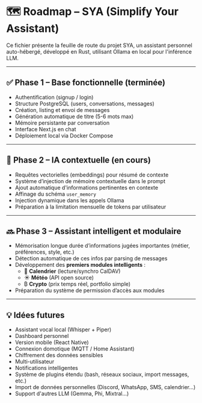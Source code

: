 # 🗺️ Roadmap – SYA (Simplify Your Assistant)

Ce fichier présente la feuille de route du projet SYA, un assistant personnel auto-hébergé, développé en Rust, utilisant Ollama en local pour l'inférence LLM.

---

## ✅ Phase 1 – Base fonctionnelle (terminée)
- Authentification (signup / login)
- Structure PostgreSQL (users, conversations, messages)
- Création, listing et envoi de messages
- Génération automatique de titre (5-6 mots max)
- Mémoire persistante par conversation
- Interface Next.js en chat
- Déploiement local via Docker Compose

---

## 🚧 Phase 2 – IA contextuelle (en cours)
- Requêtes vectorielles (embeddings) pour résumé de contexte
- Système d’injection de mémoire contextuelle dans le prompt
- Ajout automatique d'informations pertinentes en contexte
- Affinage du schéma `user_memory`
- Injection dynamique dans les appels Ollama
- Préparation à la limitation mensuelle de tokens par utilisateur

---

## 🔜 Phase 3 – Assistant intelligent et modulaire
- Mémorisation longue durée d’informations jugées importantes (métier, préférences, style, etc.)
- Détection automatique de ces infos par parsing de messages
- Développement des **premiers modules intelligents** :
  - 📅 **Calendrier** (lecture/synchro CalDAV)
  - ☀️ **Météo** (API open source)
  - ₿ **Crypto** (prix temps réel, portfolio simple)
- Préparation du système de permission d’accès aux modules

---

## 💡 Idées futures
- Assistant vocal local (Whisper + Piper)
- Dashboard personnel
- Version mobile (React Native)
- Connexion domotique (MQTT / Home Assistant)
- Chiffrement des données sensibles
- Multi-utilisateur
- Notifications intelligentes
- Système de plugins étendu (bash, réseaux sociaux, import messages, etc.)
- Import de données personnelles (Discord, WhatsApp, SMS, calendrier…)
- Support d'autres LLM (Gemma, Phi, Mixtral…)
